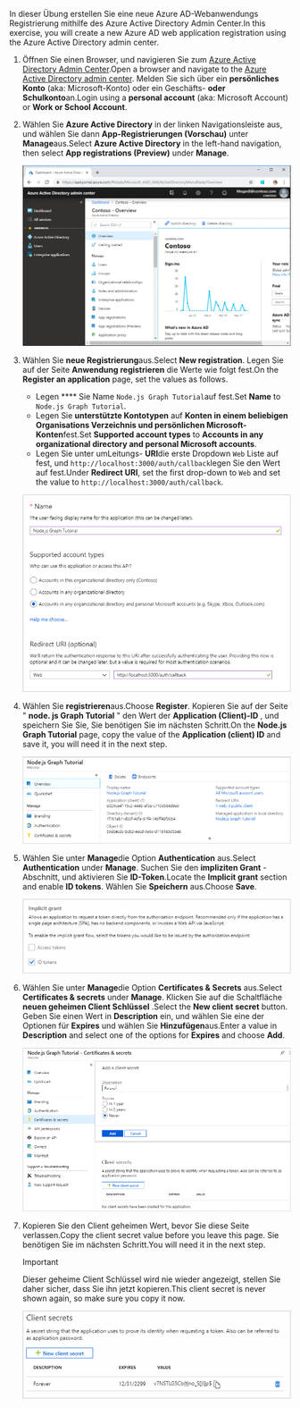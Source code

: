 <!-- markdownlint-disable MD002 MD041 -->

<span data-ttu-id="5b159-101">In dieser Übung erstellen Sie eine neue Azure AD-Webanwendungs Registrierung mithilfe des Azure Active Directory Admin Center.</span><span class="sxs-lookup"><span data-stu-id="5b159-101">In this exercise, you will create a new Azure AD web application registration using the Azure Active Directory admin center.</span></span>

1. <span data-ttu-id="5b159-102">Öffnen Sie einen Browser, und navigieren Sie zum [Azure Active Directory Admin Center](https://aad.portal.azure.com).</span><span class="sxs-lookup"><span data-stu-id="5b159-102">Open a browser and navigate to the [Azure Active Directory admin center](https://aad.portal.azure.com).</span></span> <span data-ttu-id="5b159-103">Melden Sie sich über ein **persönliches Konto** (aka: Microsoft-Konto) oder ein Geschäfts- **oder Schulkonto**an.</span><span class="sxs-lookup"><span data-stu-id="5b159-103">Login using a **personal account** (aka: Microsoft Account) or **Work or School Account**.</span></span>

1. <span data-ttu-id="5b159-104">Wählen Sie **Azure Active Directory** in der linken Navigationsleiste aus, und wählen Sie dann **App-Registrierungen (Vorschau)** unter **Manage**aus.</span><span class="sxs-lookup"><span data-stu-id="5b159-104">Select **Azure Active Directory** in the left-hand navigation, then select **App registrations (Preview)** under **Manage**.</span></span>

    ![<span data-ttu-id="5b159-105">Screenshot der APP-Registrierungen</span><span class="sxs-lookup"><span data-stu-id="5b159-105">A screenshot of the App registrations</span></span> ](./images/aad-portal-app-registrations.png)

1. <span data-ttu-id="5b159-106">Wählen Sie **neue Registrierung**aus.</span><span class="sxs-lookup"><span data-stu-id="5b159-106">Select **New registration**.</span></span> <span data-ttu-id="5b159-107">Legen Sie auf der Seite **Anwendung registrieren** die Werte wie folgt fest.</span><span class="sxs-lookup"><span data-stu-id="5b159-107">On the **Register an application** page, set the values as follows.</span></span>

    - <span data-ttu-id="5b159-108">Legen \*\*\*\* Sie Name `Node.js Graph Tutorial`auf fest.</span><span class="sxs-lookup"><span data-stu-id="5b159-108">Set **Name** to `Node.js Graph Tutorial`.</span></span>
    - <span data-ttu-id="5b159-109">Legen Sie **unterstützte Kontotypen** auf **Konten in einem beliebigen Organisations Verzeichnis und persönlichen Microsoft-Konten**fest.</span><span class="sxs-lookup"><span data-stu-id="5b159-109">Set **Supported account types** to **Accounts in any organizational directory and personal Microsoft accounts**.</span></span>
    - <span data-ttu-id="5b159-110">Legen Sie unter umLeitungs- **URI**die erste Dropdown `Web` Liste auf fest, und `http://localhost:3000/auth/callback`legen Sie den Wert auf fest.</span><span class="sxs-lookup"><span data-stu-id="5b159-110">Under **Redirect URI**, set the first drop-down to `Web` and set the value to `http://localhost:3000/auth/callback`.</span></span>

    ![Screenshot der Seite "Registrieren einer Anwendung"](./images/aad-register-an-app.png)

1. <span data-ttu-id="5b159-112">Wählen Sie **registrieren**aus.</span><span class="sxs-lookup"><span data-stu-id="5b159-112">Choose **Register**.</span></span> <span data-ttu-id="5b159-113">Kopieren Sie auf der Seite " **node. js Graph Tutorial** " den Wert der **Application (Client)-ID** , und speichern Sie Sie, Sie benötigen Sie im nächsten Schritt.</span><span class="sxs-lookup"><span data-stu-id="5b159-113">On the **Node.js Graph Tutorial** page, copy the value of the **Application (client) ID** and save it, you will need it in the next step.</span></span>

    ![Screenshot der Anwendungs-ID der neuen App-Registrierung](./images/aad-application-id.png)

1. <span data-ttu-id="5b159-115">Wählen Sie unter **Manage**die Option **Authentication** aus.</span><span class="sxs-lookup"><span data-stu-id="5b159-115">Select **Authentication** under **Manage**.</span></span> <span data-ttu-id="5b159-116">Suchen Sie den **impliziten Grant** -Abschnitt, und aktivieren Sie **ID-Token**.</span><span class="sxs-lookup"><span data-stu-id="5b159-116">Locate the **Implicit grant** section and enable **ID tokens**.</span></span> <span data-ttu-id="5b159-117">Wählen Sie **Speichern** aus.</span><span class="sxs-lookup"><span data-stu-id="5b159-117">Choose **Save**.</span></span>

    ![Screenshot des impliziten Grant-Abschnitts](./images/aad-implicit-grant.png)

1. <span data-ttu-id="5b159-119">Wählen Sie unter **Manage**die Option **Certificates & Secrets** aus.</span><span class="sxs-lookup"><span data-stu-id="5b159-119">Select **Certificates & secrets** under **Manage**.</span></span> <span data-ttu-id="5b159-120">Klicken Sie auf die Schaltfläche **neuen geheimen Client Schlüssel** .</span><span class="sxs-lookup"><span data-stu-id="5b159-120">Select the **New client secret** button.</span></span> <span data-ttu-id="5b159-121">Geben Sie einen Wert in **Description** ein, und wählen Sie eine der Optionen für **Expires** und wählen Sie **Hinzufügen**aus.</span><span class="sxs-lookup"><span data-stu-id="5b159-121">Enter a value in **Description** and select one of the options for **Expires** and choose **Add**.</span></span>

    ![Screenshot des Dialogfelds zum Hinzufügen eines geheimen Clients](./images/aad-new-client-secret.png)

1. <span data-ttu-id="5b159-123">Kopieren Sie den Client geheimen Wert, bevor Sie diese Seite verlassen.</span><span class="sxs-lookup"><span data-stu-id="5b159-123">Copy the client secret value before you leave this page.</span></span> <span data-ttu-id="5b159-124">Sie benötigen Sie im nächsten Schritt.</span><span class="sxs-lookup"><span data-stu-id="5b159-124">You will need it in the next step.</span></span>

    > [!IMPORTANT]
    > <span data-ttu-id="5b159-125">Dieser geheime Client Schlüssel wird nie wieder angezeigt, stellen Sie daher sicher, dass Sie ihn jetzt kopieren.</span><span class="sxs-lookup"><span data-stu-id="5b159-125">This client secret is never shown again, so make sure you copy it now.</span></span>

    ![Screenshot des neu hinzugefügten geheimen Clients](./images/aad-copy-client-secret.png)
